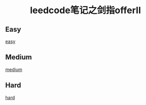 <h1 align="center">leedcode笔记之剑指offerII</h1>

<p id="easy"></p>

## Easy

[easy](doc/leedcode题解/剑指offerII/easy/README.md)


<p id="medium"></p>


##  Medium 

[medium](doc/leedcode题解/剑指offerII/medium/README.md)


<p id="hard"></p>

## Hard

[hard](doc/leedcode题解/剑指offerII/hard/README.md)   



